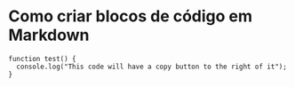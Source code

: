 # Como criar blocos de código em Markdown

```
function test() {
  console.log("This code will have a copy button to the right of it");
}
```
